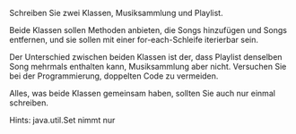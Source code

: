 Schreiben Sie zwei Klassen, Musiksammlung und Playlist. 

Beide Klassen sollen Methoden anbieten, die Songs hinzufügen und Songs entfernen, 
und sie sollen mit einer for-each-Schleife iterierbar sein. 

Der Unterschied zwischen beiden Klassen ist der, dass Playlist denselben Song mehrmals enthalten kann, Musiksammlung aber nicht.
Versuchen Sie bei der Programmierung, doppelten Code zu vermeiden. 

Alles, was beide Klassen gemeinsam haben, sollten Sie auch nur einmal schreiben. 

Hints:
java.util.Set nimmt nur 